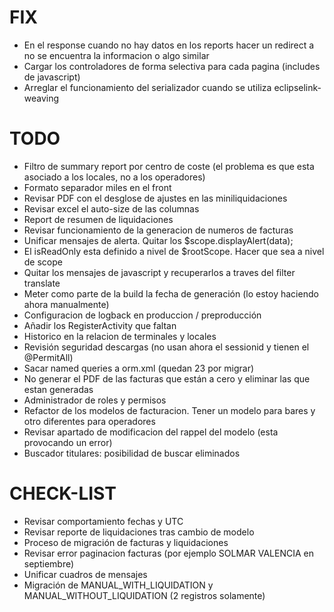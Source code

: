 # FIX
* En el response cuando no hay datos en los reports hacer un redirect a no se encuentra la informacion o algo similar
* Cargar los controladores de forma selectiva para cada pagina (includes de javascript)
* Arreglar el funcionamiento del serializador cuando se utiliza eclipselink-weaving 

# TODO
* Filtro de summary report por centro de coste (el problema es que esta asociado a los locales, no a los operadores)
* Formato separador miles en el front
* Revisar PDF con el desglose de ajustes en las miniliquidaciones
* Revisar excel el auto-size de las columnas
* Report de resumen de liquidaciones
* Revisar funcionamiento de la generacion de numeros de facturas
* Unificar mensajes de alerta. Quitar los $scope.displayAlert(data);
* El isReadOnly esta definido a nivel de $rootScope. Hacer que sea a nivel de scope
* Quitar los mensajes de javascript y recuperarlos a traves del filter translate
* Meter como parte de la build la fecha de generación (lo estoy haciendo ahora manualmente)
* Configuracion de logback en produccion / preproducción
* Añadir los RegisterActivity que faltan
* Historico en la relacion de terminales y locales
* Revisión seguridad descargas (no usan ahora el sessionid y tienen el @PermitAll)
* Sacar named queries a orm.xml (quedan 23 por migrar)
* No generar el PDF de las facturas que están a cero y eliminar las que estan generadas
* Administrador de roles y permisos
* Refactor de los modelos de facturacion. Tener un modelo para bares y otro diferentes para operadores
* Revisar apartado de modificacion del rappel del modelo (esta provocando un error)
* Buscador titulares: posibilidad de buscar eliminados


# CHECK-LIST
* Revisar comportamiento fechas y UTC
* Revisar reporte de liquidaciones tras cambio de modelo
* Proceso de migración de facturas y liquidaciones
* Revisar error paginacion facturas (por ejemplo SOLMAR VALENCIA en septiembre)
* Unificar cuadros de mensajes
* Migración de MANUAL_WITH_LIQUIDATION y MANUAL_WITHOUT_LIQUIDATION (2 registros solamente)	
	